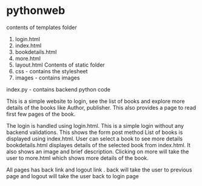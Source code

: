 # pythonweb
contents of templates folder 
  1. login.html
  2. index.html
  3. bookdetails.html
  4. more.html
  5. layout.html
Contents of static folder
  1. css - contains the stylesheet
  2. images - contains images
  
index.py - contains backend python code

This is a simple website to login, see the list of books and explore more details of the books like Author, publisher. This also provides
a page to read first few pages of the book.

The login is handled using login.html. This is a simple login without any backend validations. This shows the form post method
List of books is displayed using index.html. User can select a book to see more details
bookdetails.html displayes details of the selected book from index.html. It also shows an image and brief description. Clicking on more
will take the user to more.html which shows more details of the book.

All pages has back link and logout link . back will take the user to previous page and logout will take the user back to login page
